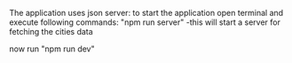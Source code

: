 The application uses json server:
to start the application open terminal and execute following commands:
"npm run server" -this will  start a server for fetching the cities data 

now run "npm run dev"
